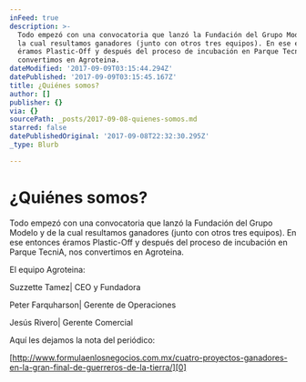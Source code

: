 ```yaml
---
inFeed: true
description: >-
  Todo empezó con una convocatoria que lanzó la Fundación del Grupo Modelo y de
  la cual resultamos ganadores (junto con otros tres equipos). En ese entonces
  éramos Plastic-Off y después del proceso de incubación en Parque TecniA, nos
  convertimos en Agroteina.
dateModified: '2017-09-09T03:15:44.294Z'
datePublished: '2017-09-09T03:15:45.167Z'
title: ¿Quiénes somos?
author: []
publisher: {}
via: {}
sourcePath: _posts/2017-09-08-quienes-somos.md
starred: false
datePublishedOriginal: '2017-09-08T22:32:30.295Z'
_type: Blurb

---
```

# ¿Quiénes somos?

Todo empezó con una convocatoria que lanzó la Fundación del Grupo Modelo y de la cual resultamos ganadores (junto con otros tres equipos). En ese entonces éramos Plastic-Off y después del proceso de incubación en Parque TecniA, nos convertimos en Agroteina.

El equipo Agroteina:

Suzzette Tamez| CEO y Fundadora

Peter Farquharson| Gerente de Operaciones

Jesús Rivero| Gerente Comercial

Aquí les dejamos la nota del periódico:

[http://www.formulaenlosnegocios.com.mx/cuatro-proyectos-ganadores-en-la-gran-final-de-guerreros-de-la-tierra/][0]

[0]: http://www.formulaenlosnegocios.com.mx/cuatro-proyectos-ganadores-en-la-gran-final-de-guerreros-de-la-tierra/ "FormulaEnLosNegocios"